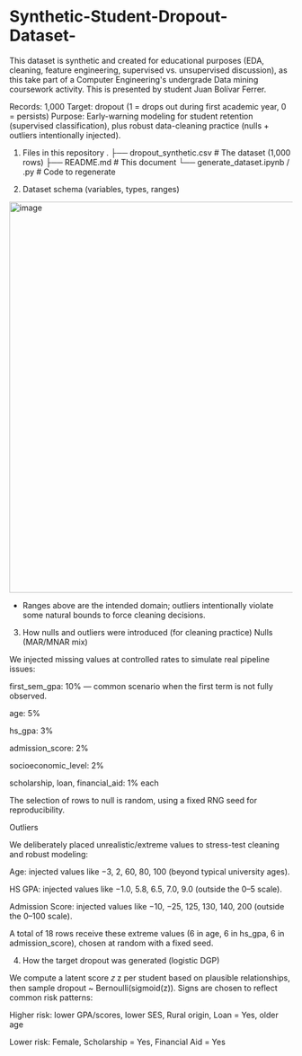 # Synthetic-Student-Dropout-Dataset-
This dataset is synthetic and created for educational purposes (EDA, cleaning, feature engineering, supervised vs. unsupervised discussion), as this take part of a Computer Engineering's undergrade Data mining coursework activity. This is presented by student Juan Bolívar Ferrer.

Records: 1,000
Target: dropout (1 = drops out during first academic year, 0 = persists)
Purpose: Early-warning modeling for student retention (supervised classification), plus robust data-cleaning practice (nulls + outliers intentionally injected).

1) Files in this repository
.
├── dropout_synthetic.csv          # The dataset (1,000 rows)
├── README.md                      # This document
└── generate_dataset.ipynb / .py  # Code to regenerate

2) Dataset schema (variables, types, ranges)


<img width="816" height="696" alt="image" src="https://github.com/user-attachments/assets/8a444428-4673-46d3-8027-8d8d2289919e" />


* Ranges above are the intended domain; outliers intentionally violate some natural bounds to force cleaning decisions.

3) How nulls and outliers were introduced (for cleaning practice)
Nulls (MAR/MNAR mix)

We injected missing values at controlled rates to simulate real pipeline issues:

first_sem_gpa: 10% — common scenario when the first term is not fully observed.

age: 5%

hs_gpa: 3%

admission_score: 2%

socioeconomic_level: 2%

scholarship, loan, financial_aid: 1% each

The selection of rows to null is random, using a fixed RNG seed for reproducibility.

Outliers

We deliberately placed unrealistic/extreme values to stress-test cleaning and robust modeling:

Age: injected values like −3, 2, 60, 80, 100 (beyond typical university ages).

HS GPA: injected values like −1.0, 5.8, 6.5, 7.0, 9.0 (outside the 0–5 scale).

Admission Score: injected values like −10, −25, 125, 130, 140, 200 (outside the 0–100 scale).

A total of 18 rows receive these extreme values (6 in age, 6 in hs_gpa, 6 in admission_score), chosen at random with a fixed seed.

4) How the target dropout was generated (logistic DGP)

We compute a latent score 
𝑧
z per student based on plausible relationships, then sample dropout ~ Bernoulli(sigmoid(z)). Signs are chosen to reflect common risk patterns:

Higher risk: lower GPA/scores, lower SES, Rural origin, Loan = Yes, older age

Lower risk: Female, Scholarship = Yes, Financial Aid = Yes


